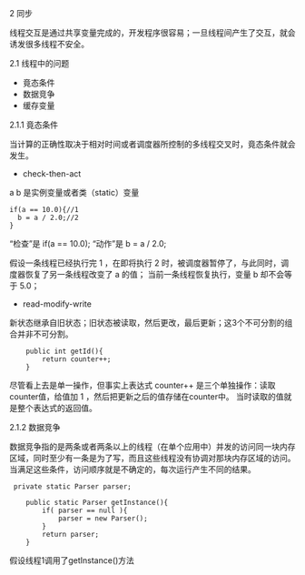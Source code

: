 2 同步

线程交互是通过共享变量完成的，开发程序很容易；一旦线程间产生了交互，就会诱发很多线程不安全。

2.1 线程中的问题
  * 竟态条件
  * 数据竞争
  * 缓存变量
  
2.1.1 竟态条件
  
  当计算的正确性取决于相对时间或者调度器所控制的多线程交叉时，竟态条件就会发生。

* check-then-act

a b 是实例变量或者类（static）变量

```
if(a == 10.0){//1
  b = a / 2.0;//2
}
```
“检查”是 if(a == 10.0); “动作”是 b = a / 2.0;

假设一条线程已经执行完 1 ，在即将执行 2 时，被调度器暂停了，与此同时，调度器恢复了另一条线程改变了 a 的值；
当前一条线程恢复执行，变量 b 却不会等于 5.0；

* read-modify-write

新状态继承自旧状态；旧状态被读取，然后更改，最后更新；这3个不可分割的组合并非不可分割。

```
    public int getId(){
        return counter++;
    }
```
尽管看上去是单一操作，但事实上表达式 counter++ 是三个单独操作：读取counter值，给值加 1 ，然后把更新之后的值存储在counter中。
当时读取的值就是整个表达式的返回值。

2.1.2 数据竞争

  数据竞争指的是两条或者两条以上的线程（在单个应用中）并发的访问同一块内存区域，同时至少有一条是为了写，而且这些线程没有协调对那块内存区域的访问。
  当满足这些条件，访问顺序就是不确定的，每次运行产生不同的结果。
  
```
 private static Parser parser;
    
    public static Parser getInstance(){
        if( parser == null ){
            parser = new Parser();
        }
        return parser;
    }
```
假设线程1调用了getInstance()方法
